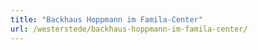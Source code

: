 ```yaml
---
title: "Backhaus Hoppmann im Famila-Center"
url: /westerstede/backhaus-hoppmann-im-famila-center/
---
```

